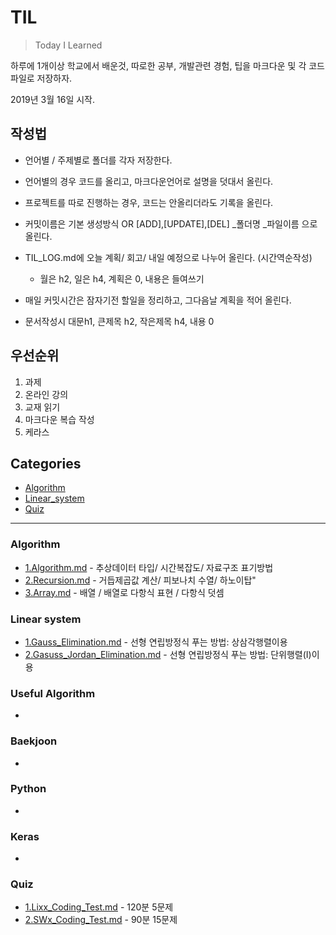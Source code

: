 # TIL
> Today I Learned



하루에 1개이상 학교에서 배운것, 따로한 공부, 개발관련 경험,  팁을 마크다운 및 각 코드파일로 저장하자.

2019년 3월 16일 시작.



## 작성법

- 언어별 / 주제별로 폴더를 각자 저장한다.

- 언어별의 경우 코드를 올리고, 마크다운언어로 설명을 덧대서 올린다.

- 프로젝트를 따로 진행하는 경우, 코드는 안올리더라도 기록을 올린다.

- 커밋이름은 기본 생성방식 OR [ADD],[UPDATE],[DEL] _폴더명 _파일이름 으로 올린다.

- TIL_LOG.md에 오늘 계획/ 회고/ 내일 예정으로 나누어 올린다. (시간역순작성)

  - 월은 h2, 일은 h4, 계획은 0, 내용은 들여쓰기

- 매일 커밋시간은 잠자기전 할일을 정리하고, 그다음날 계획을 적어 올린다.

- 문서작성시 대문h1, 큰제목 h2, 작은제목 h4, 내용 0



## 우선순위

1. 과제
2. 온라인 강의
3. 교재 읽기
4. 마크다운 복습 작성
5. 케라스



## Categories
- [Algorithm](Algorithm)
- [Linear_system](Linear_system)
- [Quiz](Quiz)

---



### Algorithm

- [1.Algorithm.md](Algorithm/1.Algorithm.md) - 추상데이터 타입/ 시간복잡도/ 자료구조 표기방법
- [2.Recursion.md](Algorithm/2.Recursion.md) - 거듭제곱값 계산/ 피보나치 수열/  하노이탑"
- [3.Array.md](Algorithm/3.Array.md) - 배열 / 배열로 다항식 표현 / 다항식 덧셈

### Linear system

- [1.Gauss_Elimination.md](Linear_system/1.Gauss_Elimination.md) - 선형 연립방정식 푸는 방법: 상삼각행렬이용
- [2.Gasuss_Jordan_Elimination.md](Linear_system/2.Gasuss_Jordan_Elimination.md) - 선형 연립방정식 푸는 방법: 단위행렬(I)이용

### Useful Algorithm

- ​	

### Baekjoon

- 

### Python

- 

### Keras

- 

### Quiz

- [1.Lixx_Coding_Test.md](Quiz/1.Lixx_Coding_Test.md) - 120분 5문제
- [2.SWx_Coding_Test.md](Quiz/2.SWx_Coding_Test.md) - 90분 15문제

  
